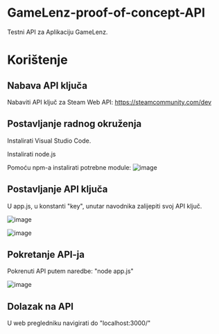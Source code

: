 # GameLenz-proof-of-concept-API
Testni API za Aplikaciju GameLenz.

# Korištenje
## Nabava API ključa
Nabaviti API ključ za Steam Web API: https://steamcommunity.com/dev

## Postavljanje radnog okruženja
Instalirati Visual Studio Code.

Instalirati node.js

Pomoću npm-a instalirati potrebne module:
![image](https://github.com/user-attachments/assets/bb59c848-9415-4948-a84b-15fae1fdbdcb)

## Postavljanje API ključa
U app.js, u konstanti "key", unutar navodnika zalijepiti svoj API ključ.

![image](https://github.com/user-attachments/assets/64fffb39-0656-46f3-aa40-7bff46413627)

![image](https://github.com/user-attachments/assets/16689cd8-705d-4140-ad09-fbf3eba2193c)

## Pokretanje API-ja
Pokrenuti API putem naredbe: "node app.js"

![image](https://github.com/user-attachments/assets/dc0c4a97-c219-4ed3-a8c3-c650977d1519)

## Dolazak na API
U web pregledniku navigirati do "localhost:3000/"


